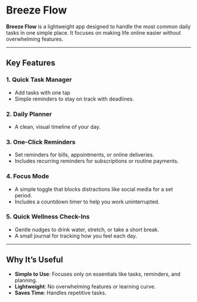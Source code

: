 # Breeze Flow

**Breeze Flow** is a lightweight app designed to handle the most common daily tasks in one simple place. It focuses on making life online easier without overwhelming features.

---

## Key Features

### 1. Quick Task Manager
- Add tasks with one tap
- Simple reminders to stay on track with deadlines.

### 2. Daily Planner
- A clean, visual timeline of your day.

### 3. One-Click Reminders
- Set reminders for bills, appointments, or online deliveries.
- Includes recurring reminders for subscriptions or routine payments.

### 4. Focus Mode
- A simple toggle that blocks distractions like social media for a set period.
- Includes a countdown timer to help you work uninterrupted.

### 5. Quick Wellness Check-Ins
- Gentle nudges to drink water, stretch, or take a short break.
- A small journal for tracking how you feel each day.

---

## Why It’s Useful

- **Simple to Use**: Focuses only on essentials like tasks, reminders, and planning.
- **Lightweight**: No overwhelming features or learning curve.
- **Saves Time**: Handles repetitive tasks.
